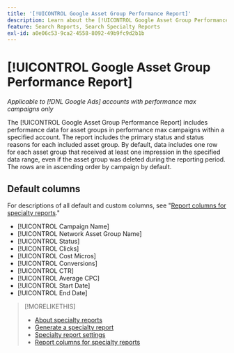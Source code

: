 ```yaml
---
title: '[!UICONTROL Google Asset Group Performance Report]'
description: Learn about the [!UICONTROL Google Asset Group Performance Report].
feature: Search Reports, Search Specialty Reports
exl-id: a0e06c53-9ca2-4558-8092-49b9fc9d2b1b
---
```

# [!UICONTROL Google Asset Group Performance Report]

*Applicable to [!DNL Google Ads] accounts with performance max campaigns only*

The [!UICONTROL Google Asset Group Performance Report] includes performance data for asset groups in performance max campaigns within a specified account. The report includes the primary status and status reasons for each included asset group. By default, data includes one row for each asset group that received at least one impression in the specified data range, even if the asset group was deleted during the reporting period. The rows are in ascending order by campaign by default.

<!-- We're pulling data directly from GGL and not storing it, so no limitations on our end WRT date range. -->

## Default columns

For descriptions of all default and custom columns, see "[Report columns for specialty reports](specialty-report-columns.md)."

* [!UICONTROL Campaign Name]
* [!UICONTROL Network Asset Group Name]
* [!UICONTROL Status]
* [!UICONTROL Clicks]
* [!UICONTROL Cost Micros]
* [!UICONTROL Conversions]
* [!UICONTROL CTR]
* [!UICONTROL Average CPC]
* [!UICONTROL Start Date]
* [!UICONTROL End Date]

>[!MORELIKETHIS]
>
>* [About specialty reports](specialty-report-about.md)
>* [Generate a specialty report](specialty-report-generate.md)
>* [Specialty report settings](specialty-report-settings.md)
>* [Report columns for specialty reports](specialty-report-columns.md)
